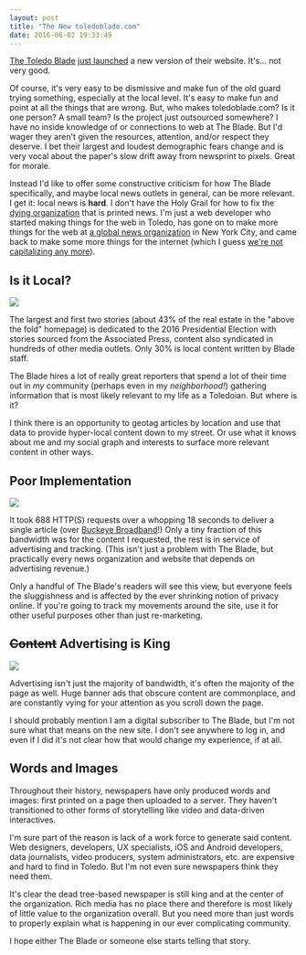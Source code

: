 ```yaml
---
layout: post
title: "The New toledoblade.com"
date: 2016-06-02 19:33:49
---
```


[The Toledo Blade](http://www.toledoblade.com/) [just launched](http://www.toledoblade.com/business/2016/06/02/Blade-s-new-website-about-to-launch.html) a new version of their website. It's... not very good.

Of course, it's very easy to be dismissive and make fun of the old guard trying something, especially at the local level. It's easy to make fun and point at all the things that are wrong. But, who makes toledoblade.com? Is it one person? A small team? Is the project just outsourced somewhere? I have no inside knowledge of or connections to web at The Blade. But I'd wager they aren't given the resources, attention, and/or respect they deserve. I bet their largest and loudest demographic fears change and is very vocal about the paper's slow drift away from newsprint to pixels. Great for morale.

Instead I'd like to offer some constructive criticism for how The Blade specifically, and maybe local news outlets in general, can be more relevant. I get it: local news is __hard__. I don't have the Holy Grail for how to fix the [dying organization](https://en.wikipedia.org/wiki/Decline_of_newspapers) that is printed news. I'm just a web developer who started making things for the web in Toledo, has gone on to make more things for the web at [a global news organization](http://bloomberg.com) in New York City, and came back to make some more things for the internet (which I guess [we're not capitalizing any more](http://www.nytimes.com/2016/05/25/business/media/internet-to-be-lowercase-in-new-york-times-and-associated-press.html?_r=0)).

## Is it Local?

![](https://cl.ly/gM0K/Screen%20Shot%202016-06-02%20at%208.04.02%20PM.jpg)

The largest and first two stories (about 43% of the real estate in the "above the fold" homepage) is dedicated to the 2016 Presidential Election with stories sourced from the Associated Press, content also syndicated in hundreds of other media outlets. Only 30% is local content written by Blade staff.

The Blade hires a lot of really great reporters that spend a lot of their time out in _my_ community (perhaps even in my _neighborhood!_) gathering information that is most likely relevant to my life as a Toledoian. But where is it?

I think there is an opportunity to geotag articles by location and use that data to provide hyper-local content down to my street. Or use what it knows about me and my social graph and interests to surface more relevant content in other ways.

## Poor Implementation

![](https://cl.ly/gM78/Screen%20Shot%202016-06-02%20at%202.51.58%20PM.png)

It took 688 HTTP(S) requests over a whopping 18 seconds to deliver a single article (over [Buckeye Broadband](http://www.buckeyecablesystem.com/index.html)!) Only a tiny fraction of this bandwidth was for the content I requested, the rest is in service of advertising and tracking. (This isn't just a problem with The Blade, but practically every news organization and website that depends on advertising revenue.)

Only a handful of The Blade's readers will see this view, but everyone feels the sluggishness and is affected by the ever shrinking notion of privacy online. If you're going to track my movements around the site, use it for other useful purposes other than just re-marketing.

## <del>Content</del> Advertising is King

![](https://cl.ly/gLZZ/Screen%20Shot%202016-06-02%20at%202.51.38%20PM.jpg)

Advertising isn't just the majority of bandwidth, it's often the majority of the page as well. Huge banner ads that obscure content are commonplace, and are constantly vying for your attention as you scroll down the page.

I should probably mention I am a digital subscriber to The Blade, but I'm not sure what that means on the new site. I don't see anywhere to log in, and even if I did it's not clear how that would change my experience, if at all.

## Words and Images

Throughout their history, newspapers have only produced words and images: first printed on a page then uploaded to a server. They haven't transitioned to other forms of storytelling like video and data-driven interactives.

I'm sure part of the reason is lack of a work force to generate said content. Web designers, developers, UX specialists, iOS and Android developers, data journalists, video producers, system administrators, etc. are expensive and hard to find in Toledo. But I'm not even sure newspapers think they need them.

It's clear the dead tree-based newspaper is still king and at the center of the organization. Rich media has no place there and therefore is most likely of little value to the organization overall. But you need more than just words to properly explain what is happening in our ever complicating community.

I hope either The Blade or someone else starts telling that story.
